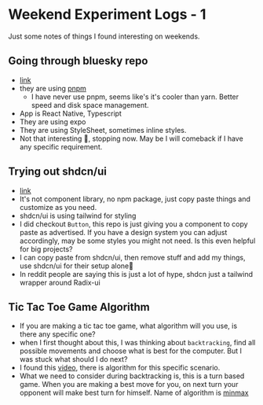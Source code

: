 # Weekend Experiment Logs - 1
Just some notes of things I found interesting on weekends.

## Going through bluesky repo
- [link](https://github.com/bluesky-social/social-app)
- they are using [pnpm](https://pnpm.io/)
    - I have never use pnpm, seems like's it's cooler than yarn. Better speed and disk space management.
- App is React Native, Typescript
- They are using expo
- They are using StyleSheet, sometimes inline styles.
- Not that interesting 🥱, stopping now. May be I will comeback if I have any specific requirement.

## Trying out shdcn/ui
- [link](https://ui.shadcn.com/)
- It's not component library, no npm package, just copy paste things and customize as you need.
- shdcn/ui is using tailwind for styling
- I did checkout `Button`, this repo is just giving you a component to copy paste as advertised. If you have a design system you can adjust accordingly, may be some styles you might not need. Is this even helpful for big projects?
- I can copy paste from shdcn/ui, then remove stuff and add my things, use shdcn/ui for their setup alone💭
- In reddit people are saying this is just a lot of hype, shdcn just a tailwind wrapper around Radix-ui

## Tic Tac Toe Game Algorithm
- If you are making a tic tac toe game, what algorithm will you use, is there any specific one?   
- when I first thought about this, I was thinking about `backtracking`, find all possible movements and choose what is best for the computer. But I was stuck what should I do next?
- I found this [video](https://www.youtube.com/watch?v=trKjYdBASyQ), there is algorithm for this specific scenario.
- What we need to consider during backtracking is, this is a turn based game. When you are making a best move for you, on next turn your opponent will make best turn for himself. Name of algorithm is [minmax](https://www.geeksforgeeks.org/minimax-algorithm-in-game-theory-set-1-introduction/)
